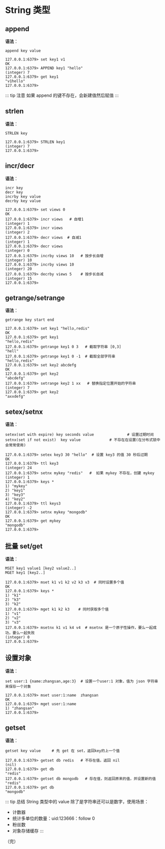 # String 类型

## append

**语法**：
```shell
append key value
```
```shell
127.0.0.1:6379> set key1 v1
OK
127.0.0.1:6379> APPEND key1 "hello"
(integer) 7
127.0.0.1:6379> get key1
"v1hello"
127.0.0.1:6379> 
```
::: tip 注意
如果 append 的键不存在，会新建值然后赋值
:::

## strlen

**语法**：
```shell
STRLEN key 
```
```shell
127.0.0.1:6379> STRLEN key1
(integer) 7
127.0.0.1:6379> 
```

## incr/decr

**语法**：
```shell
incr key
decr key
incrby key value
decrby key value
```
```shell
127.0.0.1:6379> set views 0
OK
127.0.0.1:6379> incr views   # 自增1 
(integer) 1
127.0.0.1:6379> incr views
(integer) 2
127.0.0.1:6379> decr views  # 自减1
(integer) 1
127.0.0.1:6379> decr views
(integer) 0
127.0.0.1:6379> incrby views 10   # 按步长自增
(integer) 10
127.0.0.1:6379> incrby views 10
(integer) 20
127.0.0.1:6379> decrby views 5    # 按步长自减
(integer) 15
127.0.0.1:6379> 
```

## getrange/setrange

**语法**：
```shell
getrange key start end
```
```shell
127.0.0.1:6379> set key1 "hello,redis"
OK
127.0.0.1:6379> get key1
"hello,redis"
127.0.0.1:6379> getrange key1 0 3   # 截取字符串 [0,3]
"hell"
127.0.0.1:6379> getrange key1 0 -1  # 截取全部字符串
"hello,redis"
127.0.0.1:6379> set key2 abcdefg   
OK
127.0.0.1:6379> get key2
"abcdefg"
127.0.0.1:6379> setrange key2 1 xx   # 替换指定位置开始的字符串
(integer) 7 
127.0.0.1:6379> get key2
"axxdefg"
```

## setex/setnx

**语法**：
```shell
setex(set with expire) key seconds value               # 设置过期时间
setnx(set if not exist)  key value             # 不存在在设置(在分布式锁中会常常使用)
```
```shell
127.0.0.1:6379> setex key3 30 "hello"  # 设置 key3 的值 30 秒后过期
OK
127.0.0.1:6379> ttl key3
(integer) 24
127.0.0.1:6379> setnx mykey "redis"   #  如果 mykey 不存在，创建 mykey
(integer) 1
127.0.0.1:6379> keys *
1) "mykey"
2) "key1"
3) "key3"
4) "key2"
127.0.0.1:6379> ttl keys3
(integer) -2
127.0.0.1:6379> setnx mykey "mongodb"
OK
127.0.0.1:6379> get mykey
"mongodb"
127.0.0.1:6379> 
```

## 批量 set/get

**语法**：
```shell
MSET key1 value1 [key2 value2..]
MGET key1 [key2..]
```
```shell
127.0.0.1:6379> mset k1 v1 k2 v2 k3 v3  # 同时设置多个值
OK
127.0.0.1:6379> keys *
1) "k1"
2) "k3"
3) "k2"
127.0.0.1:6379> mget k1 k2 k3    # 同时获取多个值
1) "v1"
2) "v2"
3) "v3"
127.0.0.1:6379> msetnx k1 v1 k4 v4  # msetnx 是一个原子性操作，要么一起成功，要么一起失败
(integer) 0
127.0.0.1:6379> 
```

## 设置对象

**语法**：
```shell
set user:1 {name:zhangsan,age:3}  # 设置一个user:1 对象，值为 json 字符串来保存一个对象
```
```shell
127.0.0.1:6379> mset user:1:name  zhangsan 
OK
127.0.0.1:6379> mget user:1:name
1) "zhangsan"
127.0.0.1:6379> 
```
## getset

**语法**：
```shell
getset key value     # 先 get 在 set，返回key的上一个值
```

```shell
127.0.0.1:6379> getset db redis   # 不存在值，返回 nil
(nil)
127.0.0.1:6379> get db
"redis"
127.0.0.1:6379> getset db mongodb   # 存在值，则返回原来的值，并设置新的值
"redis"
127.0.0.1:6379> get db
"mongodb"
```

::: tip 总结
String 类型中的 value 除了是字符串还可以是数字，使用场景：
+ 计数器
+ 统计多单位的数量：uid:123666：follow 0
+ 粉丝数
+ 对象存储缓存
:::

（完）